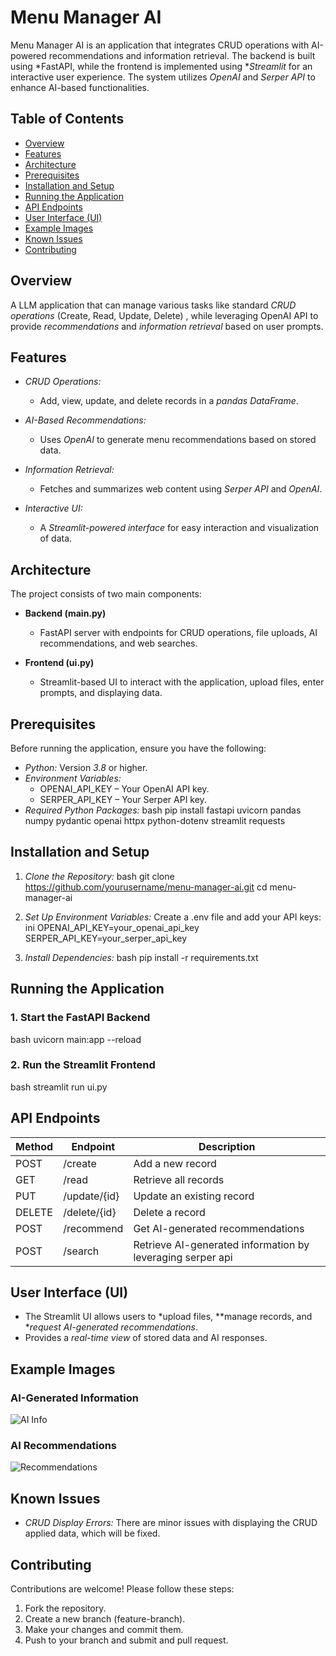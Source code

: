 # Menu Manager AI

Menu Manager AI is an application that integrates CRUD operations with AI-powered recommendations and information retrieval. The backend is built using *FastAPI, while the frontend is implemented using **Streamlit* for an interactive user experience. The system utilizes *OpenAI* and *Serper API* to enhance AI-based functionalities.

## Table of Contents
- [Overview](#overview)
- [Features](#features)
- [Architecture](#architecture)
- [Prerequisites](#prerequisites)
- [Installation and Setup](#installation-and-setup)
- [Running the Application](#running-the-application)
- [API Endpoints](#api-endpoints)
- [User Interface (UI)](#user-interface-ui)
- [Example Images](#example-images)
- [Known Issues](#known-issues)
- [Contributing](#contributing)

## Overview

A LLM application that can manage various tasks like standard *CRUD operations* (Create, Read, Update, Delete) , while leveraging OpenAI API to provide *recommendations* and *information retrieval* based on user prompts.

## Features

- *CRUD Operations:*
  - Add, view, update, and delete records in a *pandas DataFrame*.

- *AI-Based Recommendations:*
  - Uses *OpenAI* to generate menu recommendations based on stored data.

- *Information Retrieval:*
  - Fetches and summarizes web content using *Serper API* and *OpenAI*.

- *Interactive UI:*
  - A *Streamlit-powered interface* for easy interaction and visualization of data.

## Architecture

The project consists of two main components:

- **Backend (main.py)**
  - FastAPI server with endpoints for CRUD operations, file uploads, AI recommendations, and web searches.
  
- **Frontend (ui.py)**
  - Streamlit-based UI to interact with the application, upload files, enter prompts, and displaying data.

## Prerequisites

Before running the application, ensure you have the following:

- *Python:* Version *3.8* or higher.
- *Environment Variables:*
  - OPENAI_API_KEY – Your OpenAI API key.
  - SERPER_API_KEY – Your Serper API key.
- *Required Python Packages:*
  bash
  pip install fastapi uvicorn pandas numpy pydantic openai httpx python-dotenv streamlit requests
  

## Installation and Setup

1. *Clone the Repository:*
   bash
   git clone https://github.com/yourusername/menu-manager-ai.git
   cd menu-manager-ai
   

2. *Set Up Environment Variables:*
   Create a .env file and add your API keys:
   ini
   OPENAI_API_KEY=your_openai_api_key
   SERPER_API_KEY=your_serper_api_key
   

3. *Install Dependencies:*
   bash
   pip install -r requirements.txt
   

## Running the Application

### 1. Start the FastAPI Backend
bash
uvicorn main:app --reload


### 2. Run the Streamlit Frontend
bash
streamlit run ui.py


## API Endpoints

| Method | Endpoint       | Description                         |
|--------|---------------|-------------------------------------|
| POST | /create      | Add a new record                   |
| GET  | /read        | Retrieve all records               |
| PUT  | /update/{id} | Update an existing record          |
| DELETE | /delete/{id} | Delete a record                    |
| POST | /recommend   | Get AI-generated recommendations     |
| POST | /search      | Retrieve AI-generated information by leveraging serper api |

## User Interface (UI)

- The Streamlit UI allows users to *upload files, **manage records, and **request AI-generated recommendations*.
- Provides a *real-time view* of stored data and AI responses.

## Example Images

### AI-Generated Information
![AI Info](https://github.com/user-attachments/assets/9c7ac6ad-4219-491e-a18d-412d7f15abc7)

### AI Recommendations
![Recommendations](https://github.com/user-attachments/assets/1dbee6ee-d526-47ab-8552-9b5fa4df421d)

## Known Issues

- *CRUD Display Errors:* There are minor issues with displaying the CRUD applied data, which will be fixed.

## Contributing

Contributions are welcome! Please follow these steps:

1. Fork the repository.
2. Create a new branch (feature-branch).
3. Make your changes and commit them.
4. Push to your branch and submit and pull request.

